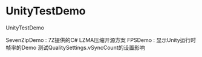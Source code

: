 # UnityTestDemo
UnityTestDemo

SevenZipDemo : 7Z提供的C# LZMA压缩开源方案
FPSDemo : 显示Unity运行时帧率的Demo 测试QualitySettings.vSyncCount的设置影响